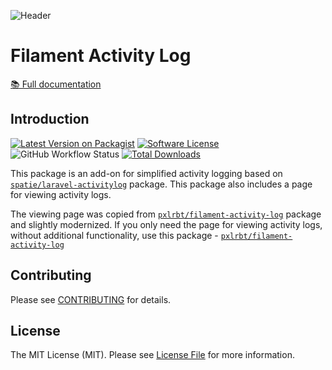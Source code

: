 <div class="filament-hidden">

![Header](https://raw.githubusercontent.com/noxoua/filament-activity-log/main/docs/assets/images/screenshot.png)

# Filament Activity Log

</div>

 [📚 Full documentation](https://activity-log.noxo.app/)

## Introduction

[![Latest Version on Packagist](https://img.shields.io/packagist/v/noxoua/filament-activity-log.svg?include_prereleases)](https://packagist.org/packages/noxoua/filament-activity-log)
[![Software License](https://img.shields.io/badge/license-MIT-brightgreen.svg)](LICENSE.md)
![GitHub Workflow Status](https://img.shields.io/github/actions/workflow/status/noxoua/filament-activity-log/code-style.yml?branch=main&label=Code%20style&style=flat-square)
[![Total Downloads](https://img.shields.io/packagist/dt/noxoua/filament-activity-log.svg)](https://packagist.org/packages/noxoua/filament-activity-log)

This package is an add-on for simplified activity logging based on [`spatie/laravel-activitylog`](https://github.com/spatie/laravel-activitylog) package. This package also includes a page for viewing activity logs.

The viewing page was copied from [`pxlrbt/filament-activity-log`](https://filamentphp.com/plugins/pxlrbt-activity-log) package and slightly modernized. If you only need the page for viewing activity logs, without additional functionality, use this package - [`pxlrbt/filament-activity-log`](https://filamentphp.com/plugins/pxlrbt-activity-log)

## Contributing

Please see [CONTRIBUTING](https://raw.githubusercontent.com/noxoua/filament-activity-log/main/.github/CONTRIBUTING.md) for details.

## License

The MIT License (MIT). Please see [License File](LICENSE.md) for more information.
